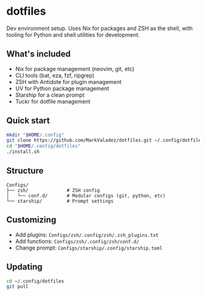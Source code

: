 # dotfiles

Dev environment setup. Uses Nix for packages and ZSH as the shell, with tooling for Python and shell utilities for development.

## What's included

- Nix for package management (neovim, git, etc)
- CLI tools (bat, eza, fzf, ripgrep)
- ZSH with Antidote for plugin management
- UV for Python package management
- Starship for a clean prompt
- Tuckr for dotfile management


## Quick start

```bash
mkdir "$HOME/.config"
git clone https://github.com/MarkValadez/dotfiles.git ~/.config/dotfiles
cd "$HOME/.config/dotfiles"
./install.sh
```

## Structure

```
Configs/
├── zsh/              # ZSH config
│   └── conf.d/       # Modular configs (git, python, etc)
└── starship/         # Prompt settings
```

## Customizing

- Add plugins: `Configs/zsh/.config/zsh/.zsh_plugins.txt`
- Add functions: `Configs/zsh/.config/zsh/conf.d/`
- Change prompt: `Configs/starship/.config/starship.toml`

## Updating

```bash
cd ~/.config/dotfiles
git pull
```
